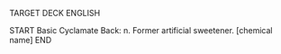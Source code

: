 TARGET DECK
ENGLISH

START
Basic
Cyclamate
Back: n. Former artificial sweetener. [chemical name]
END
